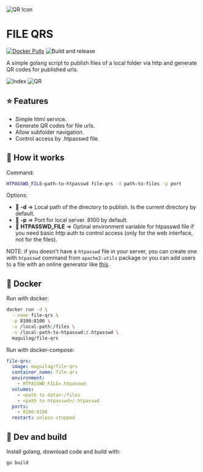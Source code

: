 ![QR Icon](https://cdn.iconscout.com/icon/free/png-256/qr-code-1851030-1569017.png)
# FILE QRS

[![Docker Pulls](https://img.shields.io/docker/pulls/maguilag/file-qrs)](https://hub.docker.com/r/maguilag/file-qrs)
![Build and release](https://github.com/rsierra/file-qrs/workflows/Build%20and%20release/badge.svg)

A simple golang script to publish files of a local folder via http and generate QR codes for published urls.

![Index](https://raw.githubusercontent.com/rsierra/file-qrs/master/index.png)
![QR](https://raw.githubusercontent.com/rsierra/file-qrs/master/qr.png)

## ⭐ Features

* Simple html service.
* Generate QR codes for file urls.
* Allow subfolder navigation.
* Control access by .htpasswd file.

## 📜 How it works

Command:

```bash
HTPASSWD_FILE=path-to-htpasswd file-qrs -d path-to-files -p port
```

Options:

* 📁 **-d** => Local path of the directory to publish. Is the current directory by default.
* 🔌 **-p** => Port for local server. 8100 by default.
* 🔑 **HTPASSWD_FILE** => Optinal environment variable for htpasswd file if you need basic http auth to control access (only for the web interface, not for the files).

NOTE: if you doesn't have a `htpasswd` file in your server, you can create one with `htpasswd` command from `apache2-utils` package or you can add users to a file with an online generator like [this](https://hostingcanada.org/htpasswd-generator/).

## 🐳 Docker

Run with docker:

```bash
docker run -d \
  --name file-qrs \
  -p 8100:8100 \
  -v /local-path:/files \
  -v /local-path-to-htpasswd:/.htpasswd \
  maguilag/file-qrs
```

Run with docker-compose:

```yml
file-qrs:
  image: maguilag/file-qrs
  container_name: file-qrs
  environment:
    - HTPASSWD_FILE=.htpasswd
  volumes:
    - <path to data>:/files
    - <path to htpasswd>/.htpasswd
  ports:
    - 8100:8100
  restart: unless-stopped
```

## 🔨 Dev and build

Install golang, download code and build with:

```bash
go build
```
